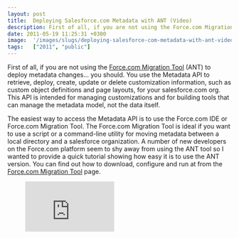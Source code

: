 ```yaml
---
layout: post
title:  Deploying Salesforce.com Metadata with ANT (Video)
description: First of all, if you are not using the Force.com Migration Tool  (ANT) to deploy metadata changes... you should. You use the Metadata API to retrieve, deploy, create, update or delete customization information, such as custom object definitions and page layouts, for your salesforce.com org. This API is intended for managing customizations and for building tools that can manage the metadata model, not the data itself. The easiest way to access the Metadata API is to use the Force.com IDE or Force
date: 2011-05-19 11:25:31 +0300
image:  '/images/slugs/deploying-salesforce-com-metadata-with-ant-video.jpg'
tags:   ["2011", "public"]
---
```

<p>First of all, if you are not using the <a href="http://wiki.developerforce.com/page/Force.com_Migration_Tool">Force.com Migration Tool</a> (ANT) to deploy metadata changes... you should. You use the Metadata API to retrieve, deploy, create, update or delete customization information, such as custom object definitions and page layouts, for your salesforce.com org. This API is intended for managing customizations and for building tools that can manage the metadata model, not the data itself.</p>
<p>The easiest way to access the Metadata API is to use the Force.com IDE or Force.com Migration Tool. The Force.com Migration Tool is ideal if you want to use a script or a command-line utility for moving metadata between a local directory and a salesforce organization. A number of new developers on the Force.com platform seem to shy away from using the ANT tool so I wanted to provide a quick tutorial showing how easy it is to use the ANT version. You can find out how to download, configure and run at from the <a href="http://wiki.developerforce.com/page/Force.com_Migration_Tool">Force.com Migration Tool</a> page.</p>
<figure class="kg-card kg-embed-card"><iframe width="200" height="113" src="https://www.youtube.com/embed/f5UlWurQzHQ?start=8&feature=oembed" frameborder="0" allow="accelerometer; autoplay; clipboard-write; encrypted-media; gyroscope; picture-in-picture" allowfullscreen></iframe></figure>
